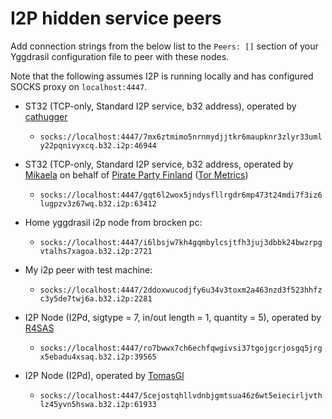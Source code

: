 # I2P hidden service peers

Add connection strings from the below list to the `Peers: []` section of your
Yggdrasil configuration file to peer with these nodes.

Note that the following assumes I2P is running locally and has configured SOCKS proxy on `localhost:4447`.

* ST32 (TCP-only, Standard I2P service, b32 address), operated by [cathugger](http://cathugger.i2p/contact.html)
  * `socks://localhost:4447/7mx6ztmimo5nrnmydjjtkr6maupknr3zlyr33umly22pqnivyxcq.b32.i2p:46944`

* ST32 (TCP-only, Standard I2P service, b32 address, operated by [Mikaela](https://mikaela.info/) on behalf of [Pirate Party Finland](https://piraattipuolue.fi/en) ([Tor Metrics](https://metrics.torproject.org/rs.html#details/796338999A7E34CA4C0F2C6092618C82C0D335D9))
  * `socks://localhost:4447/gqt6l2wox5jndysfllrgdr6mp473t24mdi7f3iz6lugpzv3z67wq.b32.i2p:63412`

* Home yggdrasil i2p node from brocken pc:
  * `socks://localhost:4447/i6lbsjw7kh4gqmbylcsjtfh3juj3dbbk24bwzrpgvtalhs7xagoa.b32.i2p:2721`

* My i2p peer with test machine:
  * `socks://localhost:4447/2ddoxwucodjfy6u34v3toxm2a463nzd3f523hhfzc3y5de7twj6a.b32.i2p:2281`

* I2P Node (I2Pd, sigtype = 7, in/out length = 1, quantity = 5), operated by [R4SAS](https://github.com/r4sas)
  * `socks://localhost:4447/ro7bwwx7ch6echfqwgivsi37tgojgcrjosgq5jrgx5ebadu4xsaq.b32.i2p:39565`

* I2P Node (I2Pd), operated by [TomasGl](https://tomasgl.ru)
  * `socks://localhost:4447/5cejostqhllvdnbjgmtsua46z6wt5eiecirljvthlz45yvn5hswa.b32.i2p:61933`
